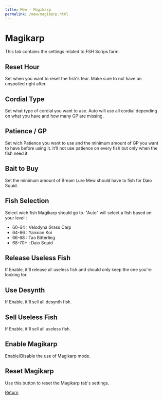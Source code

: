 ```yaml
---
title: Mew - Magikarp
permalink: /mew/magikarp.html
---
```


# Magikarp
This tab contains the settings related to FSH Scrips farm.

## Reset Hour
Set when you want to reset the fish's fear. Make sure to not have an unspoiled right after.

## Cordial Type
Set what type of cordial you want to use. Auto will use all cordial depending on what you have and how many GP are missing.

## Patience / GP
Set wich Patience you want to use and the minimum amount of GP you want to have before using it. It'll not use patience on every fish but only when the fish need it.

## Bait to Buy
Set the minimum amount of Bream Lure Mew should have to fish for Daio Squid.

## Fish Selection
Select wich fish Magikarp should go to. 
"Auto" will select a fish based on your level :
 * 60-64 : Velodyna Grass Carp
 * 64-66 : Yanxian Koi
 * 66-68 : Tao Bitterling
 * 68-70+ : Daio Squid

## Release Useless Fish
If Enable, it'll release all useless fish and should only keep the one you're looking for.

## Use Desynth
If Enable, it'll sell all desynth fish.

## Sell Useless Fish
If Enable, it'll sell all useless fish.

## Enable Magikarp
Enable/Disable the use of Magikarp mode.

## Reset Magikarp
Use this button to reset the Magikarp tab's settings.

[Return](/mew/mew.html)